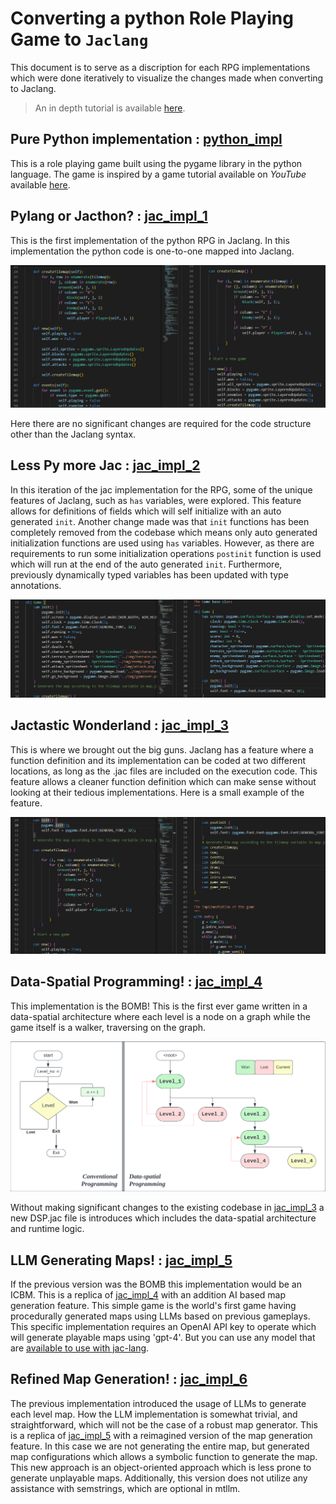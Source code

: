 # Converting a python Role Playing Game to ```Jaclang```

This document is to serve as a discription for each RPG implementations which were done iteratively to visualize the changes made when converting to Jaclang.

> An in depth tutorial is available [here](./RPG_DSP_journey.md).

## Pure Python implementation : [python_impl](./python_impl/)

This is a role playing game built using the pygame library in the python language. The game is inspired by a game tutorial available on _YouTube_ available [here](<https://www.youtube.com/playlist?list=PLkkm3wcQHjT7gn81Wn-e78cAyhwBW3FIc>).

## Pylang or Jacthon? : [jac_impl_1](./jac_impl/jac_impl_1/)

This is the first implementation of the python RPG in Jaclang. In this implementation the python code is one-to-one mapped into Jaclang.

![Py vs Jac_1](./Diagrams/Jac_impl_1_comparison.png)

Here there are no significant changes are required for the code structure other than the Jaclang syntax.

## Less Py more Jac : [jac_impl_2](./jac_impl/jac_impl_2/)

In this iteration of the jac implementation for the RPG, some of the unique features of Jaclang, such as ```has``` variables, were explored. This feature allows for definitions of fields which will self initialize with an auto generated ```init```. Another change made was that ```init``` functions has been completely removed from the codebase which means only auto generated initialization functions are used using ```has``` variables. However, as there are requirements to run some initialization operations ```postinit``` function is used which will run at the end of the auto generated ```init```. Furthermore, previously dynamically typed variables has been updated with type annotations.

![Jac_1 Vs Jac_2](./Diagrams/Jac_impl_2_comparison.png)

## Jactastic Wonderland : [jac_impl_3](./jac_impl/jac_impl_3/)

This is where we brought out the big guns. Jaclang has a feature where a function definition and its implementation can be coded at two different locations, as long as the .jac files are included on the execution code. This feature allows a cleaner function definition which can make sense without looking at their tedious implementations. Here is a small example of the feature.

![Jac_2 Vs Jac3](./Diagrams/Jac_impl_3_comparison.png)

## Data-Spatial Programming! : [jac_impl_4](./jac_impl/jac_impl_4/)

This implementation is the BOMB! This is the first ever game written in a data-spatial architecture where each level is a node on a graph while the game itself is a walker, traversing on the graph.

![DSP](./Diagrams/RPG%20Space%20-%20DSP.png)

Without making significant changes to the existing codebase in [jac_impl_3](./jac_impl/jac_impl_3/) a new DSP.jac file is introduces which includes the data-spatial architecture and runtime logic.

## LLM Generating Maps! : [jac_impl_5](./jac_impl/jac_impl_5/)

If the previous version was the BOMB this implementation would be an ICBM. This is a replica of [jac_impl_4](./jac_impl/jac_impl_4/) with an addition AI based map generation feature. This simple game is the world's first game having procedurally generated maps using LLMs based on previous gameplays. This specific implementation requires an OpenAI API key to operate which will generate playable maps using 'gpt-4'. But you can use any model that are [available to use with jac-lang](https://www.jac-lang.org//learn/with_llm/).

## Refined Map Generation! : [jac_impl_6](./jac_impl/jac_impl_6/)

The previous implementation introduced the usage of LLMs to generate each level map. How the LLM implementation is somewhat trivial, and straightforward, which will not be the case of a robust map generator. This is a replica of [jac_impl_5](./jac_impl/jac_impl_5/) with a reimagined version of the map generation feature. In this case we are not generating the entire map, but generated map configurations which allows a symbolic function to generate the map. This new approach is an object-oriented approach which is less prone to generate unplayable maps. Additionally, this version does not utilize any assistance with semstrings, which are optional in mtllm.
